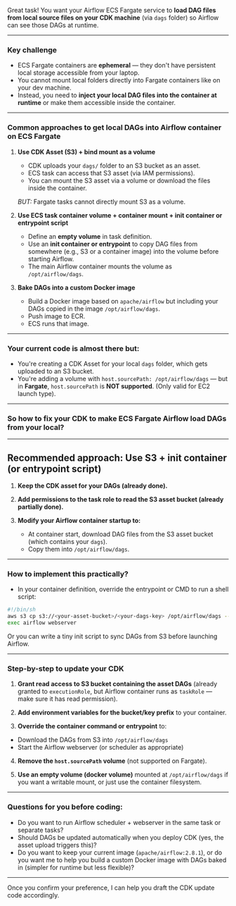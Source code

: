Great task! You want your Airflow ECS Fargate service to **load DAG files from local source files on your CDK machine** (via `dags` folder) so Airflow can see those DAGs at runtime.

---

### Key challenge

* ECS Fargate containers are **ephemeral** — they don't have persistent local storage accessible from your laptop.
* You cannot mount local folders directly into Fargate containers like on your dev machine.
* Instead, you need to **inject your local DAG files into the container at runtime** or make them accessible inside the container.

---

### Common approaches to get local DAGs into Airflow container on ECS Fargate

1. **Use CDK Asset (S3) + bind mount as a volume**

   * CDK uploads your `dags/` folder to an S3 bucket as an asset.
   * ECS task can access that S3 asset (via IAM permissions).
   * You can mount the S3 asset via a volume or download the files inside the container.

   *BUT:* Fargate tasks cannot directly mount S3 as a volume.

2. **Use ECS task container volume + container mount + init container or entrypoint script**

   * Define an **empty volume** in task definition.
   * Use an **init container or entrypoint** to copy DAG files from somewhere (e.g., S3 or a container image) into the volume before starting Airflow.
   * The main Airflow container mounts the volume as `/opt/airflow/dags`.

3. **Bake DAGs into a custom Docker image**

   * Build a Docker image based on `apache/airflow` but including your DAGs copied in the image `/opt/airflow/dags`.
   * Push image to ECR.
   * ECS runs that image.

---

### Your current code is almost there but:

* You're creating a CDK Asset for your local `dags` folder, which gets uploaded to an S3 bucket.
* You're adding a volume with `host.sourcePath: /opt/airflow/dags` — but in **Fargate**, `host.sourcePath` is **NOT supported**. (Only valid for EC2 launch type).

---

### So **how to fix your CDK to make ECS Fargate Airflow load DAGs from your local?**

---

## Recommended approach: Use S3 + init container (or entrypoint script)

1. **Keep the CDK asset for your DAGs (already done).**

2. **Add permissions to the task role to read the S3 asset bucket (already partially done).**

3. **Modify your Airflow container startup to:**

   * At container start, download DAG files from the S3 asset bucket (which contains your `dags`).
   * Copy them into `/opt/airflow/dags`.

---

### How to implement this practically?

* In your container definition, override the entrypoint or CMD to run a shell script:

```bash
#!/bin/sh
aws s3 cp s3://<your-asset-bucket>/<your-dags-key> /opt/airflow/dags --recursive
exec airflow webserver
```

Or you can write a tiny init script to sync DAGs from S3 before launching Airflow.

---

### Step-by-step to update your CDK

1. **Grant read access to S3 bucket containing the asset DAGs** (already granted to `executionRole`, but Airflow container runs as `taskRole` — make sure it has read permission).

2. **Add environment variables for the bucket/key prefix** to your container.

3. **Override the container command or entrypoint** to:

* Download the DAGs from S3 into `/opt/airflow/dags`
* Start the Airflow webserver (or scheduler as appropriate)

4. **Remove the `host.sourcePath` volume** (not supported on Fargate).

5. **Use an empty volume (docker volume)** mounted at `/opt/airflow/dags` if you want a writable mount, or just use the container filesystem.

---

### Questions for you before coding:

* Do you want to run Airflow scheduler + webserver in the same task or separate tasks?
* Should DAGs be updated automatically when you deploy CDK (yes, the asset upload triggers this)?
* Do you want to keep your current image (`apache/airflow:2.8.1`), or do you want me to help you build a custom Docker image with DAGs baked in (simpler for runtime but less flexible)?

---

Once you confirm your preference, I can help you draft the CDK update code accordingly.
